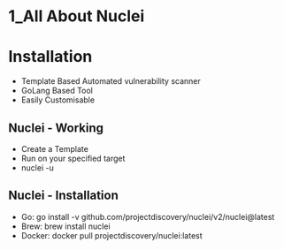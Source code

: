 # 1_All About Nuclei

# Installation

- Template Based Automated vulnerability scanner
- GoLang Based Tool
- Easily Customisable

## Nuclei - Working

- Create a Template
- Run on your specified target
- nuclei -u <url>

## Nuclei - Installation

- Go: go install -v github.com/projectdiscovery/nuclei/v2/nuclei@latest
- Brew: brew install nuclei
- Docker: docker pull projectdiscovery/nuclei:latest

#